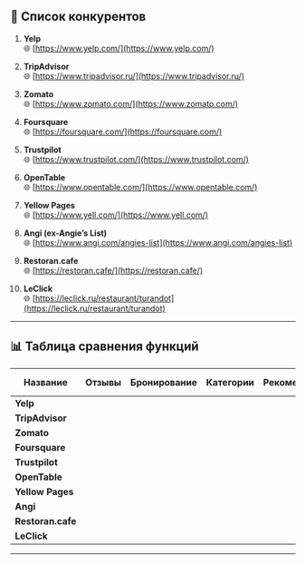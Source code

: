 
## 🧾 Список конкурентов

1. **Yelp**  
   🌐 [https://www.yelp.com/](https://www.yelp.com/)

2. **TripAdvisor**  
   🌐 [https://www.tripadvisor.ru/](https://www.tripadvisor.ru/)

3. **Zomato**  
   🌐 [https://www.zomato.com/](https://www.zomato.com/)

4. **Foursquare**  
   🌐 [https://foursquare.com/](https://foursquare.com/)

5. **Trustpilot**  
   🌐 [https://www.trustpilot.com/](https://www.trustpilot.com/)

6. **OpenTable**  
   🌐 [https://www.opentable.com/](https://www.opentable.com/)

7. **Yellow Pages**  
   🌐 [https://www.yell.com/](https://www.yell.com/)

8. **Angi (ex-Angie’s List)**  
   🌐 [https://www.angi.com/angies-list](https://www.angi.com/angies-list)

9. **Restoran.cafe**  
   🌐 [https://restoran.cafe/](https://restoran.cafe/)

10. **LeClick**  
    🌐 [https://leclick.ru/restaurant/turandot](https://leclick.ru/restaurant/turandot)

---

## 📊 Таблица сравнения функций

| Название          | Отзывы | Бронирование | Категории | Рекомендации | Карта | 360 тур |
| ----------------- | ------ | ------------ | --------- | ------------ | ----- | ------- |
| **Yelp**          |        |              |           |              |       |         |
| **TripAdvisor**   |        |              |           |              |       |         |
| **Zomato**        |        |              |           |              |       |         |
| **Foursquare**    |        |              |           |              |       |         |
| **Trustpilot**    |        |              |           |              |       |         |
| **OpenTable**     |        |              |           |              |       |         |
| **Yellow Pages**  |        |              |           |              |       |         |
| **Angi**          |        |              |           |              |       |         |
| **Restoran.cafe** |        |              |           |              |       |         |
| **LeClick**       |        |              |           |              |       |         |

---

